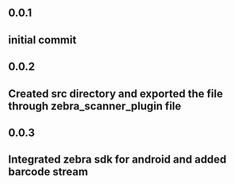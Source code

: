 ## 0.0.1

## initial commit

## 0.0.2

## Created src directory and exported the file through zebra_scanner_plugin file

## 0.0.3

## Integrated zebra sdk for android and added barcode stream